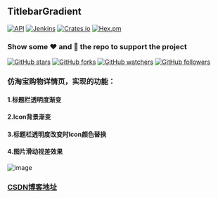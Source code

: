 ## TitlebarGradient
[![API](https://img.shields.io/badge/API-9%2B-brightgreen.svg)](https://android-arsenal.com/api?level=9) 
[![Jenkins](https://img.shields.io/jenkins/s/https/jenkins.qa.ubuntu.com/view/Precise/view/All%20Precise/job/precise-desktop-amd64_default.svg)](https://github.com/xiaosong520/TitlebarGradient.git)
[![Crates.io](https://img.shields.io/crates/d/rustc-serialize.svg)](https://github.com/xiaosong520/TitlebarGradient/archive/master.zip)
[![Hex.pm](https://img.shields.io/hexpm/l/plug.svg)]()

### Show some :heart: and :stars: the repo to support the project
[![GitHub stars](https://img.shields.io/github/stars/xiaosong520/TitlebarGradient.svg?style=social)](https://github.com/xiaosong520/TitlebarGradient/stargazers) [![GitHub forks](https://img.shields.io/github/forks/xiaosong520/TitlebarGradient.svg?style=social)](https://github.com/xiaosong520/TitlebarGradient/network) [![GitHub watchers](https://img.shields.io/github/watchers/xiaosong520/TitlebarGradient.svg?style=social)](https://github.com/xiaosong520/TitlebarGradient/watchers) [![GitHub followers](https://img.shields.io/github/followers/xiaosong520.svg?style=social)](https://github.com/xiaosong520/followers) 
### 仿淘宝购物详情页，实现的功能：
#### 1.标题栏透明度渐变
#### 2.Icon背景渐变
#### 3.标题栏透明度改变时Icon颜色替换
#### 4.图片滑动视差效果
![image](https://github.com/xiaosong520/TitlebarGradient/blob/master/preview/preview.gif)

### [CSDN博客地址](http://blog.csdn.net/qq_22393017/article/details/54602925)

